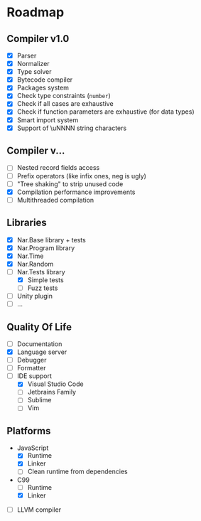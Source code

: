 # Roadmap

## Compiler v1.0
* [x] Parser
* [x] Normalizer
* [x] Type solver
* [x] Bytecode compiler
* [x] Packages system
* [x] Check type constraints (`number`)
* [x] Check if all cases are exhaustive
* [x] Check if function parameters are exhaustive (for data types)
* [x] Smart import system
* [x] Support of \uNNNN string characters

## Compiler v...
* [ ] Nested record fields access
* [ ] Prefix operators (like infix ones, neg is ugly)
* [ ] "Tree shaking" to strip unused code
* [x] Compilation performance improvements
* [ ] Multithreaded compilation
  
## Libraries
* [x] Nar.Base library + tests
* [x] Nar.Program library
* [x] Nar.Time
* [x] Nar.Random
* [ ] Nar.Tests library
  * [x] Simple tests
  * [ ] Fuzz tests
* [ ] Unity plugin
* [ ] ...

## Quality Of Life
* [ ] Documentation
* [x] Language server
* [ ] Debugger
* [ ] Formatter
* [ ] IDE support
  * [x] Visual Studio Code
  * [ ] Jetbrains Family
  * [ ] Sublime
  * [ ] Vim

## Platforms
* JavaScript
  * [x] Runtime
  * [x] Linker
  * [ ] Clean runtime from dependencies
* C99
  * [ ] Runtime
  * [x] Linker
* [ ] LLVM compiler

